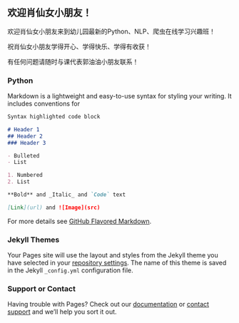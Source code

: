 ## 欢迎肖仙女小朋友！

欢迎肖仙女小朋友来到幼儿园最新的Python、NLP、爬虫在线学习兴趣班！

祝肖仙女小朋友学得开心、学得快乐、学得有收获！

有任何问题请随时与课代表郭油油小朋友联系！

### Python

Markdown is a lightweight and easy-to-use syntax for styling your writing. It includes conventions for

```markdown
Syntax highlighted code block

# Header 1
## Header 2
### Header 3

- Bulleted
- List

1. Numbered
2. List

**Bold** and _Italic_ and `Code` text

[Link](url) and ![Image](src)
```

For more details see [GitHub Flavored Markdown](https://guides.github.com/features/mastering-markdown/).

### Jekyll Themes

Your Pages site will use the layout and styles from the Jekyll theme you have selected in your [repository settings](https://github.com/ShuaiGuo95/formi/settings/pages). The name of this theme is saved in the Jekyll `_config.yml` configuration file.

### Support or Contact

Having trouble with Pages? Check out our [documentation](https://docs.github.com/categories/github-pages-basics/) or [contact support](https://support.github.com/contact) and we’ll help you sort it out.
